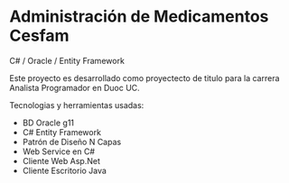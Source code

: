 
# Administración de Medicamentos Cesfam

C# / Oracle / Entity Framework

Este proyecto es desarrollado como proyectecto de titulo para la carrera Analista Programador en Duoc UC.

Tecnologias y herramientas usadas:

  - BD Oracle g11
  - C# Entity Framework
  - Patrón de Diseño N Capas
  - Web Service en C#
  - Cliente Web Asp.Net
  - Cliente Escritorio Java
